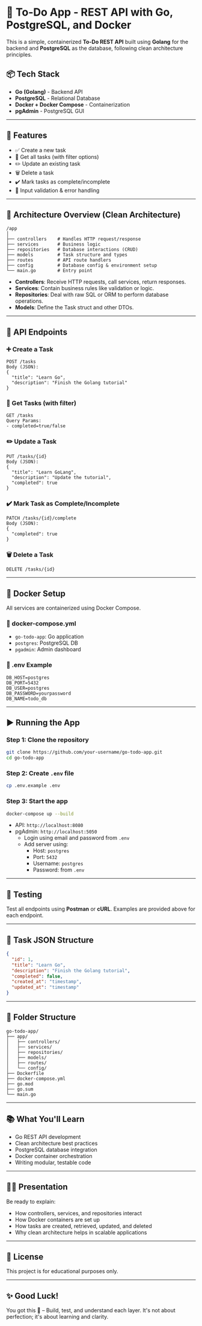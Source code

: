 # 📝 To-Do App - REST API with Go, PostgreSQL, and Docker

This is a simple, containerized **To-Do REST API** built using **Golang** for the backend and **PostgreSQL** as the database, following clean architecture principles.

## 📦 Tech Stack

- **Go (Golang)** - Backend API
- **PostgreSQL** - Relational Database
- **Docker + Docker Compose** - Containerization
- **pgAdmin** - PostgreSQL GUI

---

## 🚀 Features

- ✅ Create a new task
- 📄 Get all tasks (with filter options)
- ✏️ Update an existing task
- 🗑️ Delete a task
- ✔️ Mark tasks as complete/incomplete
- 🧠 Input validation & error handling

---

## 🧱 Architecture Overview (Clean Architecture)

```
/app
│
├── controllers    # Handles HTTP request/response
├── services       # Business logic
├── repositories   # Database interactions (CRUD)
├── models         # Task structure and types
├── routes         # API route handlers
├── config         # Database config & environment setup
└── main.go        # Entry point
```

- **Controllers**: Receive HTTP requests, call services, return responses.
- **Services**: Contain business rules like validation or logic.
- **Repositories**: Deal with raw SQL or ORM to perform database operations.
- **Models**: Define the Task struct and other DTOs.

---

## 🧪 API Endpoints

### ➕ Create a Task
```http
POST /tasks
Body (JSON):
{
  "title": "Learn Go",
  "description": "Finish the Golang tutorial"
}
```

### 📄 Get Tasks (with filter)
```http
GET /tasks
Query Params:
- completed=true/false
```

### ✏️ Update a Task
```http
PUT /tasks/{id}
Body (JSON):
{
  "title": "Learn GoLang",
  "description": "Update the tutorial",
  "completed": true
}
```

### ✔️ Mark Task as Complete/Incomplete
```http
PATCH /tasks/{id}/complete
Body (JSON):
{
  "completed": true
}
```

### 🗑️ Delete a Task
```http
DELETE /tasks/{id}
```

---

## 🐳 Docker Setup

All services are containerized using Docker Compose.

### 🔧 docker-compose.yml
- `go-todo-app`: Go application
- `postgres`: PostgreSQL DB
- `pgadmin`: Admin dashboard

### 🔑 .env Example
```env
DB_HOST=postgres
DB_PORT=5432
DB_USER=postgres
DB_PASSWORD=yourpassword
DB_NAME=todo_db
```

---

## ▶️ Running the App

### Step 1: Clone the repository
```bash
git clone https://github.com/your-username/go-todo-app.git
cd go-todo-app
```

### Step 2: Create `.env` file
```bash
cp .env.example .env
```

### Step 3: Start the app
```bash
docker-compose up --build
```

- API: `http://localhost:8080`
- pgAdmin: `http://localhost:5050`  
  - Login using email and password from `.env`
  - Add server using:
    - Host: `postgres`
    - Port: `5432`
    - Username: `postgres`
    - Password: from `.env`

---

## 🧪 Testing

Test all endpoints using **Postman** or **cURL**. Examples are provided above for each endpoint.

---

## 🧠 Task JSON Structure

```json
{
  "id": 1,
  "title": "Learn Go",
  "description": "Finish the Golang tutorial",
  "completed": false,
  "created_at": "timestamp",
  "updated_at": "timestamp"
}
```

---

## 📂 Folder Structure

```
go-todo-app/
├── app/
│   ├── controllers/
│   ├── services/
│   ├── repositories/
│   ├── models/
│   ├── routes/
│   └── config/
├── Dockerfile
├── docker-compose.yml
├── go.mod
├── go.sum
└── main.go
```

---

## 📚 What You'll Learn

- Go REST API development
- Clean architecture best practices
- PostgreSQL database integration
- Docker container orchestration
- Writing modular, testable code

---

## 👨‍🏫 Presentation

Be ready to explain:
- How controllers, services, and repositories interact
- How Docker containers are set up
- How tasks are created, retrieved, updated, and deleted
- Why clean architecture helps in scalable applications

---

## 📄 License

This project is for educational purposes only.

---

## ✨ Good Luck!

You got this 🚀 – Build, test, and understand each layer. It's not about perfection; it's about learning and clarity.
